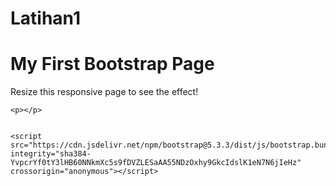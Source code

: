 # Latihan1
<!DOCTYPE html>
<html lang="en">
<head>
    <meta charset="UTF-8">
    <meta name="viewport" content="width=device-width, initial-scale=1.0">
    <title>Latihan</title> <link href="https://cdn.jsdelivr.net/npm/bootstrap@5.3.3/dist/css/bootstrap.min.css" rel="stylesheet" integrity="sha384-QWTKZyjpPEjISv5WaRU9OFeRpok6YctnYmDr5pNlyT2bRjXh0JMhjY6hW+ALEwIH" crossorigin="anonymous">
</head>
<div class="jumbotron text-center">
    <h1>My First Bootstrap Page</h1>
    <p>Resize this responsive page to see the effect!</p> 
  </div>
    
  <div class="container">
    <div class="row">
      <div class="col-sm-4">
       
  
  </body>
  </html>
  

</P>

    <p></p>


    <script src="https://cdn.jsdelivr.net/npm/bootstrap@5.3.3/dist/js/bootstrap.bundle.min.js" integrity="sha384-YvpcrYf0tY3lHB60NNkmXc5s9fDVZLESaAA55NDzOxhy9GkcIdslK1eN7N6jIeHz" crossorigin="anonymous"></script>  
</body>
</html>


